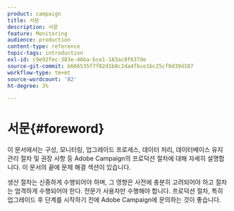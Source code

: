 ```yaml
---
product: campaign
title: 서문
description: 서문
feature: Monitoring
audience: production
content-type: reference
topic-tags: introduction
exl-id: c9e92fec-383e-46ba-bce1-183ac8f637de
source-git-commit: b666535f7f82d1b8c2da4fbce1bc25cf8d39d187
workflow-type: tm+mt
source-wordcount: '82'
ht-degree: 3%

---
```


# 서문{#foreword}



이 문서에서는 구성, 모니터링, 업그레이드 프로세스, 데이터 처리, 데이터베이스 유지 관리 절차 및 권장 사항 등 Adobe Campaign의 프로덕션 절차에 대해 자세히 설명합니다. 이 문서의 끝에 문제 해결 섹션이 있습니다.

생산 절차는 신중하게 수행되어야 하며, 그 영향은 사전에 충분히 고려되어야 하고 절차는 엄격하게 수행되어야 한다. 전문가 사용자만 수행해야 합니다. 프로덕션 절차, 특히 업그레이드 후 단계를 시작하기 전에 Adobe Campaign에 문의하는 것이 좋습니다.

